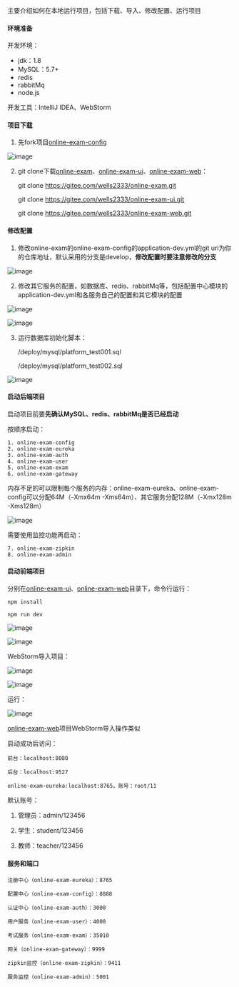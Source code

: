 
主要介绍如何在本地运行项目，包括下载、导入、修改配置、运行项目

#### 环境准备

开发环境：

- jdk：1.8
- MySQL：5.7+
- redis
- rabbitMq
- node.js

开发工具：IntelliJ IDEA、WebStorm

#### 项目下载

1. 先fork项目[online-exam-config](https://gitee.com/wells2333/online-exam-config.git)

![image](images/deploy/fork_config.png)

2. git clone下载[online-exam](https://gitee.com/wells2333/online-exam.git)、[online-exam-ui](https://gitee.com/wells2333/online-exam-ui.git)、[online-exam-web](https://gitee.com/wells2333/online-exam-web.git)：

    git clone https://gitee.com/wells2333/online-exam.git
    
    git clone https://gitee.com/wells2333/online-exam-ui.git
    
    git clone https://gitee.com/wells2333/online-exam-web.git

#### 修改配置

1. 修改online-exam的online-exam-config的application-dev.yml的git uri为你的仓库地址，默认采用的分支是develop，**修改配置时要注意修改的分支**

![image](images/deploy/git_config.png)

2. 修改其它服务的配置，如数据库、redis、rabbitMq等，包括配置中心模块的application-dev.yml和各服务自己的配置和其它模块的配置

![image](images/deploy/online_exam_config.png)

![image](images/deploy/modules_config.png)

3. 运行数据库初始化脚本：

    /deploy/mysql/platform_test001.sql
    
    /deploy/mysql/platform_test002.sql
    
![image](images/deploy/init_sql.png)

#### 启动后端项目

启动项目前要**先确认MySQL、redis、rabbitMq是否已经启动**

按顺序启动：

    1. online-exam-config
    2. online-exam-eureka
    3. online-exam-auth
    4. online-exam-user
    5. online-exam-exam
    6. online-exam-gateway
    
内存不足的可以限制每个服务的内存：online-exam-eureka、online-exam-config可以分配64M（-Xmx64m -Xms64m）、其它服务分配128M（-Xmx128m -Xms128m）
    
![image](images/deploy/config_xms.png)    
    
    
需要使用监控功能再启动：

    7. online-exam-zipkin
    8. online-exam-admin

#### 启动前端项目

分别在[online-exam-ui](https://gitee.com/wells2333/online-exam-ui.git)、[online-exam-web](https://gitee.com/wells2333/online-exam-web.git)目录下，命令行运行：

    npm install

    npm run dev
    
![image](images/deploy/npm_install.png)    

![image](images/deploy/npm_run.png) 

WebStorm导入项目：

![image](images/deploy/import_add_configuration.png) 

![image](images/deploy/import_online_exam_ui_config.png) 

运行：

![image](images/deploy/import_online_exam_ui_run.png) 

[online-exam-web](https://gitee.com/wells2333/online-exam-web.git)项目WebStorm导入操作类似

启动成功后访问：
    
    前台：localhost:8080
        
    后台：localhost:9527

    online-exam-eureka:localhost:8765，账号：root/11
    
默认账号：

1. 管理员：admin/123456

2. 学生：student/123456

3. 教师：teacher/123456

#### 服务和端口

    注册中心（online-exam-eureka）：8765

    配置中心（online-exam-config）：8888

    认证中心（online-exam-auth）：3000

    用户服务（online-exam-user）：4000

    考试服务（online-exam-exam）：35010

    网关（online-exam-gateway）：9999

    zipkin监控（online-exam-zipkin）：9411

    服务监控（online-exam-admin）：5001